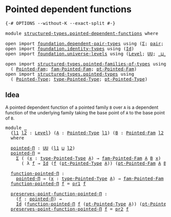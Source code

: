 # Pointed dependent functions

<pre class="Agda"><a id="40" class="Symbol">{-#</a> <a id="44" class="Keyword">OPTIONS</a> <a id="52" class="Pragma">--without-K</a> <a id="64" class="Pragma">--exact-split</a> <a id="78" class="Symbol">#-}</a>

<a id="83" class="Keyword">module</a> <a id="90" href="structured-types.pointed-dependent-functions.html" class="Module">structured-types.pointed-dependent-functions</a> <a id="135" class="Keyword">where</a>

<a id="142" class="Keyword">open</a> <a id="147" class="Keyword">import</a> <a id="154" href="foundation.dependent-pair-types.html" class="Module">foundation.dependent-pair-types</a> <a id="186" class="Keyword">using</a> <a id="192" class="Symbol">(</a><a id="193" href="foundation-core.dependent-pair-types.html#515" class="Record">Σ</a><a id="194" class="Symbol">;</a> <a id="196" href="foundation-core.dependent-pair-types.html#588" class="InductiveConstructor">pair</a><a id="200" class="Symbol">;</a> <a id="202" href="foundation-core.dependent-pair-types.html#605" class="Field">pr1</a><a id="205" class="Symbol">;</a> <a id="207" href="foundation-core.dependent-pair-types.html#617" class="Field">pr2</a><a id="210" class="Symbol">)</a>
<a id="212" class="Keyword">open</a> <a id="217" class="Keyword">import</a> <a id="224" href="foundation.identity-types.html" class="Module">foundation.identity-types</a> <a id="250" class="Keyword">using</a> <a id="256" class="Symbol">(</a><a id="257" href="foundation-core.identity-types.html#1767" class="Datatype">Id</a><a id="259" class="Symbol">)</a>
<a id="261" class="Keyword">open</a> <a id="266" class="Keyword">import</a> <a id="273" href="foundation.universe-levels.html" class="Module">foundation.universe-levels</a> <a id="300" class="Keyword">using</a> <a id="306" class="Symbol">(</a><a id="307" href="Agda.Primitive.html#597" class="Postulate">Level</a><a id="312" class="Symbol">;</a> <a id="314" href="foundation-core.universe-levels.html#235" class="Primitive">UU</a><a id="316" class="Symbol">;</a> <a id="318" href="Agda.Primitive.html#810" class="Primitive Operator">_⊔_</a><a id="321" class="Symbol">)</a>

<a id="324" class="Keyword">open</a> <a id="329" class="Keyword">import</a> <a id="336" href="structured-types.pointed-families-of-types.html" class="Module">structured-types.pointed-families-of-types</a> <a id="379" class="Keyword">using</a>
  <a id="387" class="Symbol">(</a> <a id="389" href="structured-types.pointed-families-of-types.html#680" class="Function">Pointed-Fam</a><a id="400" class="Symbol">;</a> <a id="402" href="structured-types.pointed-families-of-types.html#927" class="Function">fam-Pointed-Fam</a><a id="417" class="Symbol">;</a> <a id="419" href="structured-types.pointed-families-of-types.html#1002" class="Function">pt-Pointed-Fam</a><a id="433" class="Symbol">)</a>
<a id="435" class="Keyword">open</a> <a id="440" class="Keyword">import</a> <a id="447" href="structured-types.pointed-types.html" class="Module">structured-types.pointed-types</a> <a id="478" class="Keyword">using</a>
  <a id="486" class="Symbol">(</a> <a id="488" href="structured-types.pointed-types.html#383" class="Function">Pointed-Type</a><a id="500" class="Symbol">;</a> <a id="502" href="structured-types.pointed-types.html#518" class="Function">type-Pointed-Type</a><a id="519" class="Symbol">;</a> <a id="521" href="structured-types.pointed-types.html#576" class="Function">pt-Pointed-Type</a><a id="536" class="Symbol">)</a>
</pre>
## Idea

A pointed dependent function of a pointed family `B` over `A` is a dependent function of the underlying family taking the base point of `A` to the base point of `B`.

<pre class="Agda"><a id="727" class="Keyword">module</a> <a id="734" href="structured-types.pointed-dependent-functions.html#734" class="Module">_</a>
  <a id="738" class="Symbol">{</a><a id="739" href="structured-types.pointed-dependent-functions.html#739" class="Bound">l1</a> <a id="742" href="structured-types.pointed-dependent-functions.html#742" class="Bound">l2</a> <a id="745" class="Symbol">:</a> <a id="747" href="Agda.Primitive.html#597" class="Postulate">Level</a><a id="752" class="Symbol">}</a> <a id="754" class="Symbol">(</a><a id="755" href="structured-types.pointed-dependent-functions.html#755" class="Bound">A</a> <a id="757" class="Symbol">:</a> <a id="759" href="structured-types.pointed-types.html#383" class="Function">Pointed-Type</a> <a id="772" href="structured-types.pointed-dependent-functions.html#739" class="Bound">l1</a><a id="774" class="Symbol">)</a> <a id="776" class="Symbol">(</a><a id="777" href="structured-types.pointed-dependent-functions.html#777" class="Bound">B</a> <a id="779" class="Symbol">:</a> <a id="781" href="structured-types.pointed-families-of-types.html#680" class="Function">Pointed-Fam</a> <a id="793" href="structured-types.pointed-dependent-functions.html#742" class="Bound">l2</a> <a id="796" href="structured-types.pointed-dependent-functions.html#755" class="Bound">A</a><a id="797" class="Symbol">)</a>
  <a id="801" class="Keyword">where</a>

  <a id="810" href="structured-types.pointed-dependent-functions.html#810" class="Function">pointed-Π</a> <a id="820" class="Symbol">:</a> <a id="822" href="foundation-core.universe-levels.html#235" class="Primitive">UU</a> <a id="825" class="Symbol">(</a><a id="826" href="structured-types.pointed-dependent-functions.html#739" class="Bound">l1</a> <a id="829" href="Agda.Primitive.html#810" class="Primitive Operator">⊔</a> <a id="831" href="structured-types.pointed-dependent-functions.html#742" class="Bound">l2</a><a id="833" class="Symbol">)</a>
  <a id="837" href="structured-types.pointed-dependent-functions.html#810" class="Function">pointed-Π</a> <a id="847" class="Symbol">=</a>
    <a id="853" href="foundation-core.dependent-pair-types.html#515" class="Record">Σ</a> <a id="855" class="Symbol">(</a> <a id="857" class="Symbol">(</a><a id="858" href="structured-types.pointed-dependent-functions.html#858" class="Bound">x</a> <a id="860" class="Symbol">:</a> <a id="862" href="structured-types.pointed-types.html#518" class="Function">type-Pointed-Type</a> <a id="880" href="structured-types.pointed-dependent-functions.html#755" class="Bound">A</a><a id="881" class="Symbol">)</a> <a id="883" class="Symbol">→</a> <a id="885" href="structured-types.pointed-families-of-types.html#927" class="Function">fam-Pointed-Fam</a> <a id="901" href="structured-types.pointed-dependent-functions.html#755" class="Bound">A</a> <a id="903" href="structured-types.pointed-dependent-functions.html#777" class="Bound">B</a> <a id="905" href="structured-types.pointed-dependent-functions.html#858" class="Bound">x</a><a id="906" class="Symbol">)</a>
      <a id="914" class="Symbol">(</a> <a id="916" class="Symbol">λ</a> <a id="918" href="structured-types.pointed-dependent-functions.html#918" class="Bound">f</a> <a id="920" class="Symbol">→</a> <a id="922" href="foundation-core.identity-types.html#1767" class="Datatype">Id</a> <a id="925" class="Symbol">(</a><a id="926" href="structured-types.pointed-dependent-functions.html#918" class="Bound">f</a> <a id="928" class="Symbol">(</a><a id="929" href="structured-types.pointed-types.html#576" class="Function">pt-Pointed-Type</a> <a id="945" href="structured-types.pointed-dependent-functions.html#755" class="Bound">A</a><a id="946" class="Symbol">))</a> <a id="949" class="Symbol">(</a><a id="950" href="structured-types.pointed-families-of-types.html#1002" class="Function">pt-Pointed-Fam</a> <a id="965" href="structured-types.pointed-dependent-functions.html#755" class="Bound">A</a> <a id="967" href="structured-types.pointed-dependent-functions.html#777" class="Bound">B</a><a id="968" class="Symbol">))</a>

  <a id="974" href="structured-types.pointed-dependent-functions.html#974" class="Function">function-pointed-Π</a> <a id="993" class="Symbol">:</a>
    <a id="999" href="structured-types.pointed-dependent-functions.html#810" class="Function">pointed-Π</a> <a id="1009" class="Symbol">→</a> <a id="1011" class="Symbol">(</a><a id="1012" href="structured-types.pointed-dependent-functions.html#1012" class="Bound">x</a> <a id="1014" class="Symbol">:</a> <a id="1016" href="structured-types.pointed-types.html#518" class="Function">type-Pointed-Type</a> <a id="1034" href="structured-types.pointed-dependent-functions.html#755" class="Bound">A</a><a id="1035" class="Symbol">)</a> <a id="1037" class="Symbol">→</a> <a id="1039" href="structured-types.pointed-families-of-types.html#927" class="Function">fam-Pointed-Fam</a> <a id="1055" href="structured-types.pointed-dependent-functions.html#755" class="Bound">A</a> <a id="1057" href="structured-types.pointed-dependent-functions.html#777" class="Bound">B</a> <a id="1059" href="structured-types.pointed-dependent-functions.html#1012" class="Bound">x</a>
  <a id="1063" href="structured-types.pointed-dependent-functions.html#974" class="Function">function-pointed-Π</a> <a id="1082" href="structured-types.pointed-dependent-functions.html#1082" class="Bound">f</a> <a id="1084" class="Symbol">=</a> <a id="1086" href="foundation-core.dependent-pair-types.html#605" class="Field">pr1</a> <a id="1090" href="structured-types.pointed-dependent-functions.html#1082" class="Bound">f</a>

  <a id="1095" href="structured-types.pointed-dependent-functions.html#1095" class="Function">preserves-point-function-pointed-Π</a> <a id="1130" class="Symbol">:</a>
    <a id="1136" class="Symbol">(</a><a id="1137" href="structured-types.pointed-dependent-functions.html#1137" class="Bound">f</a> <a id="1139" class="Symbol">:</a> <a id="1141" href="structured-types.pointed-dependent-functions.html#810" class="Function">pointed-Π</a><a id="1150" class="Symbol">)</a> <a id="1152" class="Symbol">→</a>
    <a id="1158" href="foundation-core.identity-types.html#1767" class="Datatype">Id</a> <a id="1161" class="Symbol">(</a><a id="1162" href="structured-types.pointed-dependent-functions.html#974" class="Function">function-pointed-Π</a> <a id="1181" href="structured-types.pointed-dependent-functions.html#1137" class="Bound">f</a> <a id="1183" class="Symbol">(</a><a id="1184" href="structured-types.pointed-types.html#576" class="Function">pt-Pointed-Type</a> <a id="1200" href="structured-types.pointed-dependent-functions.html#755" class="Bound">A</a><a id="1201" class="Symbol">))</a> <a id="1204" class="Symbol">(</a><a id="1205" href="structured-types.pointed-families-of-types.html#1002" class="Function">pt-Pointed-Fam</a> <a id="1220" href="structured-types.pointed-dependent-functions.html#755" class="Bound">A</a> <a id="1222" href="structured-types.pointed-dependent-functions.html#777" class="Bound">B</a><a id="1223" class="Symbol">)</a>
  <a id="1227" href="structured-types.pointed-dependent-functions.html#1095" class="Function">preserves-point-function-pointed-Π</a> <a id="1262" href="structured-types.pointed-dependent-functions.html#1262" class="Bound">f</a> <a id="1264" class="Symbol">=</a> <a id="1266" href="foundation-core.dependent-pair-types.html#617" class="Field">pr2</a> <a id="1270" href="structured-types.pointed-dependent-functions.html#1262" class="Bound">f</a>
</pre>